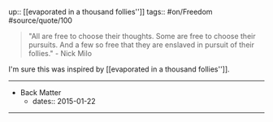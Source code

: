 up:: [[evaporated in a thousand follies'']]
tags:: #on/Freedom #source/quote/100 

> "All are free to choose their thoughts. Some are free to choose their pursuits. And a few so free that they are enslaved in pursuit of their follies." - Nick Milo

I'm sure this was inspired by [[evaporated in a thousand follies'']].

---

- Back Matter
	- dates:: 2015-01-22

---